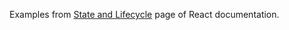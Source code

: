 Examples from [State and Lifecycle](https://reactjs.org/docs/state-and-lifecycle.html) page of React documentation.